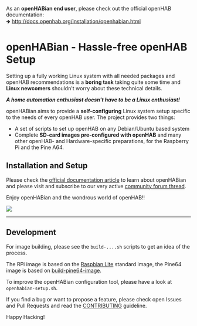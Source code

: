 As an **openHABian end user**, please check out the official openHAB documentation:  
🡺 http://docs.openhab.org/installation/openhabian.html

# openHABian - Hassle-free openHAB Setup

Setting up a fully working Linux system with all needed packages and openHAB recommendations is a **boring task** taking quite some time and **Linux newcomers** shouldn't worry about these technical details.

***A home automation enthusiast doesn't have to be a Linux enthusiast!***

openHABian aims to provide a **self-configuring** Linux system setup specific to the needs of every openHAB user.
The project provides two things:

* A set of scripts to set up openHAB on any Debian/Ubuntu based system
* Complete **SD-card images pre-configured with openHAB** and many other openHAB- and Hardware-specific preparations, for the Raspberry Pi and the Pine A64.

## Installation and Setup

Please check the [official documentation article](http://docs.openhab.org/installation/openhabian.html) to learn about openHABian and please visit and subscribe to our very active [community forum thread](https://community.openhab.org/t/13379).

Enjoy openHABian and the wondrous world of openHAB!!

![](https://docs.openhab.org/installation/images/openHABian-config.png)

----

## Development

For image building, please see the `build-....sh` scripts to get an idea of the process.

The RPi image is based on the [Raspbian Lite](https://www.raspberrypi.org/downloads/raspbian) standard image,
the Pine64 image is based on [build-pine64-image](https://github.com/longsleep/build-pine64-image).

To improve the openHABian configuration tool, please have a look at `openhabian-setup.sh`.

If you find a bug or want to propose a feature, please check open Issues and Pull Requests and read the [CONTRIBUTING](CONTRIBUTING.md) guideline.

Happy Hacking!
